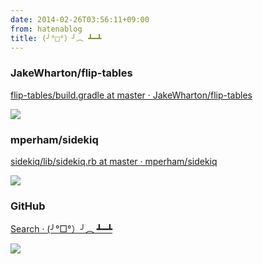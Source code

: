 ```yaml
---
date: 2014-02-26T03:56:11+09:00
from: hatenablog
title: (╯°□°）╯︵ ┻━┻
---
```

### JakeWharton/flip-tables

[flip-tables/build.gradle at master · JakeWharton/flip-tables](https://github.com/JakeWharton/flip-tables/blob/master/build.gradle#L3)

![](http://dl.dropboxusercontent.com//u/5978869/image/20140226_035247.png)

### mperham/sidekiq

[sidekiq/lib/sidekiq.rb at master · mperham/sidekiq](https://github.com/mperham/sidekiq/blob/master/lib/sidekiq.rb#L25-L27)

![](http://dl.dropboxusercontent.com//u/5978869/image/20140226_035311.png)

### GitHub

[Search · (╯°□°）╯︵ ┻━┻](https://github.com/search?q=%28%E2%95%AF%C2%B0%E2%96%A1%C2%B0%EF%BC%89%E2%95%AF%EF%B8%B5+%E2%94%BB%E2%94%81%E2%94%BB&ref=cmdform&type=Code)

![](http://dl.dropboxusercontent.com//u/5978869/image/20140226_035515.png)

